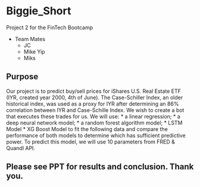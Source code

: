 # Biggie_Short

Project 2 for the FinTech Bootcamp

* Team Mates
	* JC
	* Mike Yip
	* Miks

## Purpose

Our project is to predict buy/sell prices for iShares U.S. Real Estate ETF (IYR, created year 2000, 4th of June). The Case-Schiller Index, an older historical index, was used as a proxy for IYR after determining an 86% correlation between IYR and Case-Schille Index. We wish to create a bot that executes these trades for us. We will use:
	* a linear regression;
	* a deep neural network model;
	* a random forest algorithm model;
	* LSTM Model 
	* XG Boost Model 
to fit the following data and compare the performance of both models to determine which has sufficient predictive power. To predict this model, we will use 10 parameters from FRED & Quandl API. 

## Please see PPT for results and conclusion. Thank you.


